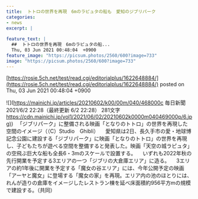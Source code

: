 ```yaml
---
title:  トトロの世界を再現　6mのラピュタの船も　愛知のジブリパーク  
categories:
- news
excerpt: |
  
feature_text: |
  ##  トトロの世界を再現　6mのラピュタの船...
  Thu, 03 Jun 2021 00:48:04  +0900
feature_image: "https://picsum.photos/2560/600?image=733"
image: "https://picsum.photos/2560/600?image=733"
---
```


[https://rosie.5ch.net/test/read.cgi/editorialplus/1622648884/](https://rosie.5ch.net/test/read.cgi/editorialplus/1622648884/)
posted on Thu, 03 Jun 2021 00:48:04  +0900

<!--more-->

![](https://mainichi.jp/articles/20210602/k00/00m/040/468000c 毎日新聞 2021/6/2 22:28（最終更新 6/2 22:28） 281文字 [https://cdn.mainichi.jp/vol1/2021/06/02/20210602k0000m040469000p/6.jpg)](https://cdn.mainichi.jp/vol1/2021/06/02/20210602k0000m040469000p/6.jpg)) 　「ジブリパーク」に整備される映画「となりのトトロ」の世界を再現した空間のイメージ（（C）Studio　Ghibli） 　愛知県は2日、長久手市の愛・地球博記念公園に建設する「ジブリパーク」に映画「となりのトトロ」の世界を再現し、子どもたちが遊べる空間を整備すると発表した。映画「天空の城ラピュタ」の空飛ぶ巨大な船も全長6・3mのスケールで設置する。 　いずれも2022年秋の先行開業を予定する3エリアの一つ「ジブリの大倉庫エリア」に造る。 　3エリアの約1年後に開業を予定する「魔女の谷エリア」には、今年公開予定の映画「アーヤと魔女」に登場する「魔女の家」を再現。エリア内の池のほとりには、れんが造りの倉庫をイメージしたレストラン棟を延べ床面積約956平方mの規模で建設する。（共同）
